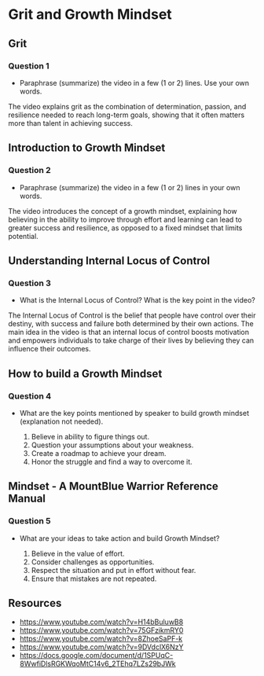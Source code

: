# Grit and Growth Mindset

## Grit


### Question 1
* Paraphrase (summarize) the video in a few (1 or 2) lines. Use your own words.

The video explains grit as the combination of determination, passion, and resilience needed to reach long-term goals, showing that it often matters more than talent in achieving success.

## Introduction to Growth Mindset

### Question 2
* Paraphrase (summarize) the video in a few (1 or 2) lines in your own words.

The video introduces the concept of a growth mindset, explaining how believing in the ability to improve through effort and learning can lead to greater success and resilience, as opposed to a fixed mindset that limits potential.

## Understanding Internal Locus of Control

### Question 3
* What is the Internal Locus of Control? What is the key point in the video?

The Internal Locus of Control is the belief that people have control over their destiny, with success and failure both determined by their own actions. 
The main idea in the video is that an internal locus of control boosts motivation and empowers individuals to take charge of their lives by believing they can influence their outcomes.

## How to build a Growth Mindset
### Question 4
* What are the key points mentioned by speaker to build growth mindset (explanation not needed).

    1. Believe in ability to figure things out.
    2. Question your assumptions about your weakness.
    3. Create a roadmap to achieve your dream.
    4. Honor the struggle and find a way to overcome it.

##  Mindset - A MountBlue Warrior Reference Manual
### Question 5
* What are your ideas to take action and build Growth Mindset?

    1. Believe in the value of effort.
    2. Consider challenges as opportunities.
    3. Respect the situation and put in effort without fear.
    4. Ensure that mistakes are not repeated.
    
## Resources

* https://www.youtube.com/watch?v=H14bBuluwB8
* https://www.youtube.com/watch?v=75GFzikmRY0
* https://www.youtube.com/watch?v=8ZhoeSaPF-k
* https://www.youtube.com/watch?v=9DVdclX6NzY
* https://docs.google.com/document/d/1SPUqC-8WwfiDlsRGKWqoMtC14v6_2TEhq7LZs29bJWk







